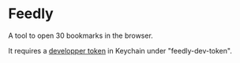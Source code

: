# Feedly

A tool to open 30 bookmarks in the browser.

It requires a [developper token](https://developer.feedly.com/v3/developer/) in
Keychain under "feedly-dev-token".
